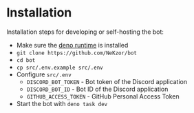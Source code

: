 # Installation

Installation steps for developing or self-hosting the bot:

- Make sure the [deno runtime](https://deno.com/runtime) is installed
- `git clone https://github.com/NeKzor/bot`
- `cd bot`
- `cp src/.env.example src/.env`
- Configure `src/.env`
  - `DISCORD_BOT_TOKEN` - Bot token of the Discord application
  - `DISCORD_BOT_ID` - Bot ID of the Discord application
  - `GITHUB_ACCESS_TOKEN` - GitHub Personal Access Token
- Start the bot with `deno task dev`
